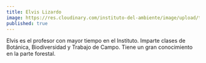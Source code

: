 ```yaml
---
title: Elvis Lizardo
image: https://res.cloudinary.com/instituto-del-ambiente/image/upload/teachers/elvis-lizardo.jpg
published: true
---
```


Elvis es el profesor con mayor tiempo en el Instituto. Imparte clases de Botánica, Biodiversidad y Trabajo de Campo. Tiene un gran conocimiento en la parte forestal.
